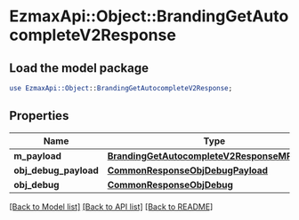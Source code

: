 # EzmaxApi::Object::BrandingGetAutocompleteV2Response

## Load the model package
```perl
use EzmaxApi::Object::BrandingGetAutocompleteV2Response;
```

## Properties
Name | Type | Description | Notes
------------ | ------------- | ------------- | -------------
**m_payload** | [**BrandingGetAutocompleteV2ResponseMPayload**](BrandingGetAutocompleteV2ResponseMPayload.md) |  | 
**obj_debug_payload** | [**CommonResponseObjDebugPayload**](CommonResponseObjDebugPayload.md) |  | [optional] 
**obj_debug** | [**CommonResponseObjDebug**](CommonResponseObjDebug.md) |  | [optional] 

[[Back to Model list]](../README.md#documentation-for-models) [[Back to API list]](../README.md#documentation-for-api-endpoints) [[Back to README]](../README.md)


